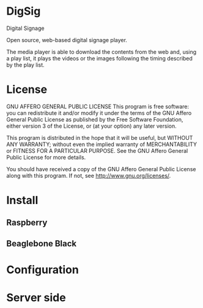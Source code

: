 # DigSig
Digital Signage

Open source, web-based digital signage player.

The media player is able to download the contents from the web and, using a play list, it plays the videos or the images following the timing described by the play list.

# License

GNU AFFERO GENERAL PUBLIC LICENSE
This program is free software: you can redistribute it and/or modify
it under the terms of the GNU Affero General Public License as
published by the Free Software Foundation, either version 3 of the
License, or (at your option) any later version.

This program is distributed in the hope that it will be useful,
but WITHOUT ANY WARRANTY; without even the implied warranty of
MERCHANTABILITY or FITNESS FOR A PARTICULAR PURPOSE.  See the
GNU Affero General Public License for more details.

You should have received a copy of the GNU Affero General Public License
along with this program.  If not, see <http://www.gnu.org/licenses/>.

# Install
## Raspberry

## Beaglebone Black

# Configuration

# Server side

